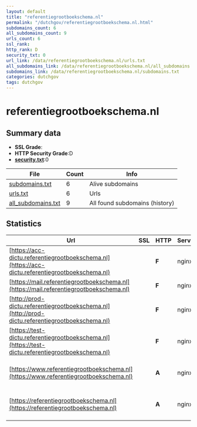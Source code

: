 ```yaml
---
layout: default
title: "referentiegrootboekschema.nl"
permalink: "/dutchgov/referentiegrootboekschema.nl.html"
subdomains_count: 6
all_subdomains_count: 9
urls_count: 6
ssl_rank: 
http_rank: D
security_txt: 0
url_link: /data/referentiegrootboekschema.nl/urls.txt
all_subdomains_link: /data/referentiegrootboekschema.nl/all_subdomains.txt
subdomains_link: /data/referentiegrootboekschema.nl/subdomains.txt
categories: dutchgov
tags: dutchgov
---
```



# referentiegrootboekschema.nl
## Summary data


 - **SSL Grade**:
 - **HTTP Security Grade**:D
 - **[security.txt](https://www.digitaleoverheid.nl/nieuws/standaard-security-txt-nu-verplicht-voor-overheid/)**:0


| File       | Count | Info |
|------------|-------|------|
|[subdomains.txt](/DutchGovScope/data/referentiegrootboekschema.nl/subdomains.txt)|6|Alive subdomains|
|[urls.txt](/DutchGovScope/data/referentiegrootboekschema.nl/urls.txt)|6|Urls|
|[all_subdomains.txt](/DutchGovScope/data/referentiegrootboekschema.nl/all_subdomains.txt)|9|All found subdomains (history)|


## Statistics


| Url | SSL | HTTP | Server | Cookie | HSTS | CORS | CTO | CSP | XFO | XXP | RP |FP| Tech |Title |
|--------|-------|-------|------|------|------|------|------|------|------|------|------|------|------|------|
|[https://acc-dictu.referentiegrootboekschema.nl](https://acc-dictu.referentiegrootboekschema.nl)| | **F**|nginx| | | | | | | | :white_check_mark: | |Basic Nginx|401 Authorizatio...|
|[https://mail.referentiegrootboekschema.nl](https://mail.referentiegrootboekschema.nl)| | **F**|nginx| | | | | | | | :white_check_mark: | |Nginx||
|[http://prod-dictu.referentiegrootboekschema.nl](http://prod-dictu.referentiegrootboekschema.nl)| | **F**|nginx| | | | | | | | :white_check_mark: | |Nginx|301 Moved Perman...|
|[https://test-dictu.referentiegrootboekschema.nl](https://test-dictu.referentiegrootboekschema.nl)| | **F**|nginx| | | | | | | | :white_check_mark: | |Basic Nginx|401 Authorizatio...|
|[https://www.referentiegrootboekschema.nl](https://www.referentiegrootboekschema.nl)| | **A**|nginx| |:white_check_mark: | | | :white_check_mark:| :white_check_mark: | :white_check_mark: | :white_check_mark: | |Drupal:10 HSTS Nginx PHP|Home | Referenti...|
|[https://referentiegrootboekschema.nl](https://referentiegrootboekschema.nl)| | **A**|nginx| |:white_check_mark: | | | :white_check_mark:| :white_check_mark: | :white_check_mark: | :white_check_mark: | |Drupal:10 HSTS Nginx PHP|Home | Referenti...|

